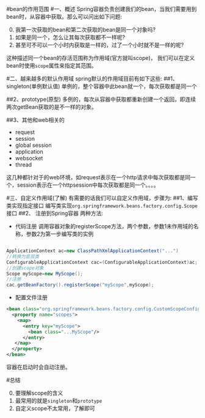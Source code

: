 #bean的作用范围
#一、概述
Spring容器负责创建我们的bean，当我们需要用到bean时，从容器中获取。那么可以问出如下问题:

0. 我第一次获取的bean和第二次获取的bean是同一个对象吗?
0. 如果是同一个，怎么让其每次获取都不一样呢?
0. 甚至可不可以一个小时内获取是一样的，过了一个小时就不是一样的呢?

这种描述同一个bean的存活范围称为作用域(官方就叫scope)，
我们可以在定义bean时使用`scope`属性来指定其范围。

#二、越来越多的默认作用域
spring默认的作用域目前有如下这些:
##1、singleton(单例默认值)
单例的，整个容器中此bean就一个，每次获取都是同一个

##2、prototype(原型)
多例的，每次从容器中获取都重新创建一个返回，即连续两次getBean获取的是不一样的对象。

##3、其他和web相关的
- request
- session
- global session
- application
- websocket
- thread

这几种都针对于的web环境，如request表示在一个http请求中每次获取都是同一个，session表示在一个httpsession中每次获取都是同一个。。。。

#三、自定义作用域(了解)
有需要的话我们可以自定义作用域，步骤为:
##1、编写类实现指定接口
编写类实现`org.springframework.beans.factory.config.Scope`接口
##2、 注册到Spring容器
两种方法:

- 代码注册
	调用容器对象的registerScope方法，两个参数，参数1未作用域的名称，参数2为第一步编写类的实例

~~~java

ApplicationContext ac=new ClassPathXmlApplicationContext("...")
//转换为底层类
ConfigurableApplicationContext cac=(ConfigurableApplicationContext)ac;
//创建scope对象
Scope myScope=new MyScope();
//注册
cac.getBeanFactory().registerScope("myScope",myScope);

~~~	

- 配置文件注册
	
~~~xml
<bean class="org.springframework.beans.factory.config.CustomScopeConfigurer">
  <property name="scopes">
    <map>
      <entry key="myScope">
        <bean class="...MyScope"/>
      </entry>
   </map>
  </property>
</bean>
~~~
容器在启动时会自动注册。


#总结

0. 要理解scope的含义
0. 最常用的就是`singleton`和`prototype`
0. 自定义scope不太常用，了解即可

